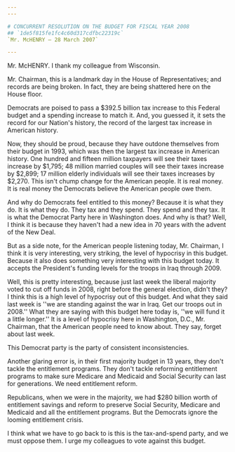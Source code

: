 ```yaml
---
---

# CONCURRENT RESOLUTION ON THE BUDGET FOR FISCAL YEAR 2008
## `1de5f815fe1fc4c60d317cdfbc22319c`
`Mr. McHENRY — 28 March 2007`

---
```



Mr. McHENRY. I thank my colleague from Wisconsin.

Mr. Chairman, this is a landmark day in the House of Representatives; 
and records are being broken. In fact, they are being shattered here on 
the House floor.

Democrats are poised to pass a $392.5 billion tax increase to this 
Federal budget and a spending increase to match it. And, you guessed 
it, it sets the record for our Nation's history, the record of the 
largest tax increase in American history.

Now, they should be proud, because they have outdone themselves from 
their budget in 1993, which was then the largest tax increase in 
American history. One hundred and fifteen million taxpayers will see 
their taxes increase by $1,795; 48 million married couples will see 
their taxes increase by $2,899; 17 million elderly individuals will see 
their taxes increases by $2,270. This isn't chump change for the 
American people. It is real money. It is real money the Democrats 
believe the American people owe them.

And why do Democrats feel entitled to this money? Because it is what 
they do. It is what they do. They tax and they spend. They spend and 
they tax. It is what the Democrat Party here in Washington does. And 
why is that? Well, I think it is because they haven't had a new idea in 
70 years with the advent of the New Deal.

But as a side note, for the American people listening today, Mr. 
Chairman, I think it is very interesting, very striking, the level of 
hypocrisy in this budget. Because it also does something very 
interesting with this budget today. It accepts the President's funding 
levels for the troops in Iraq through 2009.

Well, this is pretty interesting, because just last week the liberal 
majority voted to cut off funds in 2008, right before the general 
election, didn't they? I think this is a high level of hypocrisy out of 
this budget. And what they said last week is ''we are standing against 
the war in Iraq. Get our troops out in 2008.'' What they are saying 
with this budget here today is, ''we will fund it a little longer.'' It 
is a level of hypocrisy here in Washington, D.C., Mr. Chairman, that 
the American people need to know about. They say, forget about last 
week.

This Democrat party is the party of consistent inconsistencies.

Another glaring error is, in their first majority budget in 13 years, 
they don't tackle the entitlement programs. They don't tackle reforming 
entitlement programs to make sure Medicare and Medicaid and Social 
Security can last for generations. We need entitlement reform.

Republicans, when we were in the majority, we had $280 billion worth 
of entitlement savings and reform to preserve Social Security, Medicare 
and Medicaid and all the entitlement programs. But the Democrats ignore 
the looming entitlement crisis.

I think what we have to go back to is this is the tax-and-spend 
party, and we must oppose them. I urge my colleagues to vote against 
this budget.

